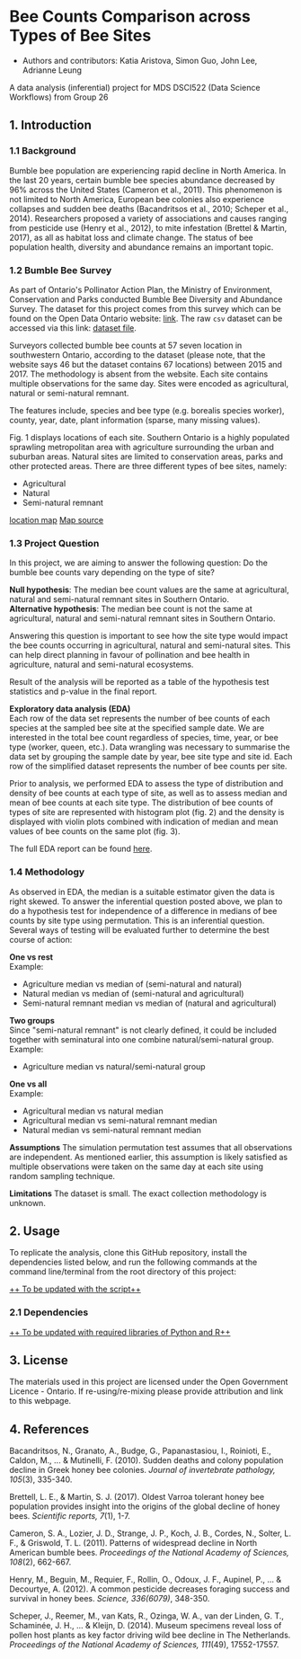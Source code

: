 Bee Counts Comparison across Types of Bee Sites
================

-   Authors and contributors: Katia Aristova, Simon Guo, John Lee,
    Adrianne Leung

A data analysis (inferential) project for MDS DSCI522 (Data Science
Workflows) from Group 26

## 1. Introduction

### 1.1 Background

Bumble bee population are experiencing rapid decline in North America. In the last 20 years, certain bumble bee species abundance decreased by 96% across the United States (Cameron et al., 2011). This phenomenon is not limited to North America, European bee colonies also experience collapses and sudden bee deaths (Bacandritsos et al., 2010; Scheper et al., 2014). Researchers proposed a variety of associations and causes ranging from pesticide use (Henry et al., 2012), to mite infestation (Brettel & Martin, 2017), as all as habitat loss and climate change. The status of bee population health, diversity and abundance remains an important topic.

### 1.2 Bumble Bee Survey

As part of Ontario's Pollinator Action Plan, the Ministry of Environment, Conservation and Parks conducted Bumble Bee Diversity and Abundance Survey. The dataset for this project comes from this survey which can be found on the Open Data Ontario website:
[link](https://data.ontario.ca/dataset/bumble-bee-diversity-and-abundance-survey "Bumble Bee Diversity and Abundance Survey"). The raw `csv` dataset can be accessed via this link: [dataset file](https://files.ontario.ca/moe_mapping/downloads/4Other/PHAP/Bumble_Bee_Public_Data.csv "Bumble Bee Public Data").

Surveyors collected bumble bee counts at 57 seven location in southwestern Ontario, according to the dataset (please note, that the website says 46 but the dataset contains 67 locations) between 2015 and 2017. The methodology is absent from the website. Each site contains multiple observations for the same day. Sites were encoded as agricultural, natural or semi-natural remnant. 

The features include, species and bee type (e.g. borealis species worker), county, year, date, plant information (sparse, many missing values).

Fig. 1 displays locations of each site. Southern Ontario is a highly populated sprawling metropolitan area with agriculture surrounding the urban and suburban areas. Natural sites are limited to conservation areas, parks and other protected areas. There are three different types of bee sites, namely:
* Agricultural
* Natural
* Semi-natural remnant

[location map](src/locations_map.PNG)
[Map source]("http://www.moegisportal.ca/agol/AccessibleViewer/index.html?appid=e38703b018ff4e3ca09f2878879a4e34")

### 1.3 Project Question 
In this project, we are aiming to answer the following question: 
Do the bumble bee counts vary depending on the type of site?

**Null hypothesis**: The median bee count values are the same at agricultural, natural and semi-natural remnant sites in Southern Ontario.  
**Alternative hypothesis**: The median bee count is not the same at agricultural, natural and semi-natural remnant sites in Southern Ontario.  

Answering this question is important to see how the site type would impact the bee counts occurring in agricultural, natural and semi-natural sites. This can help direct planning in favour of pollination and bee health in agriculture, natural and semi-natural ecosystems.

Result of the analysis will be reported as a table of the hypothesis test statistics and p-value in the final report.

**Exploratory data analysis (EDA)**  
Each row of the data set represents the number of bee counts of each species at the sampled bee site at the specified sample date. We are interested in the total bee count regardless of species, time, year, or bee type (worker, queen, etc.). Data wrangling was necessary to summarise the data set by grouping the sample date by year, bee site type and site id. Each row of the simplified dataset represents the number of bee counts per site.

Prior to analysis, we performed EDA to assess the type of distribution and density of bee counts at each type of site, as well as to assess median and mean of bee counts at each site type. The distribution of bee counts of types of site are represented with histogram plot (fig. 2) and the density is displayed with violin plots combined with indication of median and mean values of bee counts on the same plot (fig. 3).

The full EDA report can be found
[here](https://github.com/UBC-MDS/DSCI_522_Group26_Bee/blob/main/src/EDA_bee.md "Exploratory data analysis report").

### 1.4 Methodology
As observed in EDA, the median is a suitable estimator given the data is right skewed. To answer the inferential question posted above, we plan to do a hypothesis test for independence of a
difference in medians of bee counts by site type using permutation. This is an inferential question. Several ways of testing will be evaluated further to determine the best course of action:

**One vs rest**  
Example:
* Agriculture median vs median of (semi-natural and natural)
* Natural median vs median of (semi-natural and agricultural)
* Semi-natural remnant median vs median of (natural and agricultural)

**Two groups**  
Since "semi-natural remnant" is not clearly defined, it could be included together with seminatural into one combine natural/semi-natural group.  
Example:
* Agriculture median vs natural/semi-natural group

**One vs all**  
Example:
* Agricultural median vs natural median
* Agricultural median vs semi-natural remnant median
* Natural median vs semi-natural remnant median

**Assumptions**
The simulation permutation test assumes that all observations are independent. As mentioned earlier, this assumption is likely satisfied as multiple observations were taken on the same day at each site using random sampling technique.

**Limitations**
The dataset is small. The exact collection methodology is unknown.
## 2. Usage

To replicate the analysis, clone this GitHub repository, install the
dependencies listed below, and run the following commands at the command
line/terminal from the root directory of this project:

<u>++ To be updated with the script++</u>

### 2.1 Dependencies

<u>++ To be updated with required libraries of Python and R++</u>

## 3. License

The materials used in this project are licensed under the Open
Government Licence - Ontario. If re-using/re-mixing please provide
attribution and link to this webpage.

## 4. References

Bacandritsos, N., Granato, A., Budge, G., Papanastasiou, I., Roinioti, E., Caldon, M., ... & Mutinelli, F. (2010). Sudden deaths and colony population decline in Greek honey bee colonies. _Journal of invertebrate pathology, 105_(3), 335-340.

Brettell, L. E., & Martin, S. J. (2017). Oldest Varroa tolerant honey bee population provides insight into the origins of the global decline of honey bees. _Scientific reports, 7_(1), 1-7.

Cameron, S. A., Lozier, J. D., Strange, J. P., Koch, J. B., Cordes, N., Solter, L. F., & Griswold, T. L.   (2011). Patterns of widespread decline in North American bumble bees. _Proceedings of the National Academy of Sciences, 108_(2), 662-667.

Henry, M., Beguin, M., Requier, F., Rollin, O., Odoux, J. F., Aupinel, P., ... & Decourtye, A. (2012). A common pesticide decreases foraging success and survival in honey bees. _Science, 336(6079)_, 348-350.

Scheper, J., Reemer, M., van Kats, R., Ozinga, W. A., van der Linden, G. T., Schaminée, J. H., ... & Kleijn, D. (2014). Museum specimens reveal loss of pollen host plants as key factor driving wild bee decline in The Netherlands. _Proceedings of the National Academy of Sciences, 111_(49), 17552-17557.
